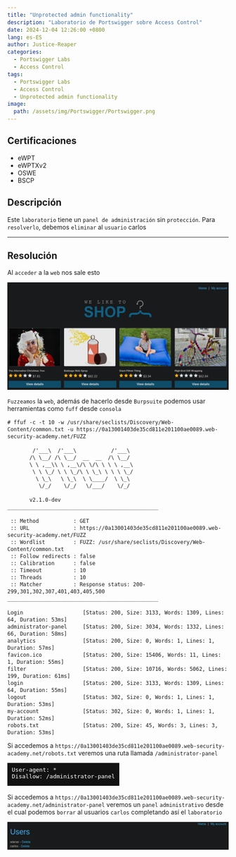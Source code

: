 ```yaml
---
title: "Unprotected admin functionality"
description: "Laboratorio de Portswigger sobre Access Control"
date: 2024-12-04 12:26:00 +0800
lang: es-ES
author: Justice-Reaper
categories:
  - Portswigger Labs
  - Access Control
tags:
  - Portswigger Labs
  - Access Control
  - Unprotected admin functionality
image:
  path: /assets/img/Portswigger/Portswigger.png
---
```


## Certificaciones

- eWPT
- eWPTXv2
- OSWE
- BSCP
  
## Descripción

Este `laboratorio` tiene un `panel de administración` sin `protección`. Para `resolverlo`, debemos `eliminar` al `usuario` carlos

---

## Resolución

Al `acceder` a la `web` nos sale esto

![](/assets/img/Access-Control-Lab-1/image_1.png)

`Fuzzeamos` la `web`, además de hacerlo desde `Burpsuite` podemos usar herramientas como `fuff` desde `consola`

```
# ffuf -c -t 10 -w /usr/share/seclists/Discovery/Web-Content/common.txt -u https://0a13001403de35cd811e201100ae0089.web-security-academy.net/FUZZ                    

        /'___\  /'___\           /'___\       
       /\ \__/ /\ \__/  __  __  /\ \__/       
       \ \ ,__\\ \ ,__\/\ \/\ \ \ \ ,__\      
        \ \ \_/ \ \ \_/\ \ \_\ \ \ \ \_/      
         \ \_\   \ \_\  \ \____/  \ \_\       
          \/_/    \/_/   \/___/    \/_/       

       v2.1.0-dev
________________________________________________

 :: Method           : GET
 :: URL              : https://0a13001403de35cd811e201100ae0089.web-security-academy.net/FUZZ
 :: Wordlist         : FUZZ: /usr/share/seclists/Discovery/Web-Content/common.txt
 :: Follow redirects : false
 :: Calibration      : false
 :: Timeout          : 10
 :: Threads          : 10
 :: Matcher          : Response status: 200-299,301,302,307,401,403,405,500
________________________________________________

Login                   [Status: 200, Size: 3133, Words: 1309, Lines: 64, Duration: 53ms]
administrator-panel     [Status: 200, Size: 3034, Words: 1332, Lines: 66, Duration: 58ms]
analytics               [Status: 200, Size: 0, Words: 1, Lines: 1, Duration: 57ms]
favicon.ico             [Status: 200, Size: 15406, Words: 11, Lines: 1, Duration: 55ms]
filter                  [Status: 200, Size: 10716, Words: 5062, Lines: 199, Duration: 61ms]
login                   [Status: 200, Size: 3133, Words: 1309, Lines: 64, Duration: 55ms]
logout                  [Status: 302, Size: 0, Words: 1, Lines: 1, Duration: 53ms]
my-account              [Status: 302, Size: 0, Words: 1, Lines: 1, Duration: 52ms]
robots.txt              [Status: 200, Size: 45, Words: 3, Lines: 3, Duration: 53ms]
```

Si accedemos a `https://0a13001403de35cd811e201100ae0089.web-security-academy.net/robots.txt` veremos una ruta llamada `/administrator-panel`

![](/assets/img/Access-Control-Lab-1/image_2.png)

Si accedemos a `https://0a13001403de35cd811e201100ae0089.web-security-academy.net/administrator-panel` veremos un `panel` `administrativo` desde el cual podemos `borrar` al usuarios `carlos` completando así el `laboratorio`

![](/assets/img/Access-Control-Lab-1/image_3.png)
